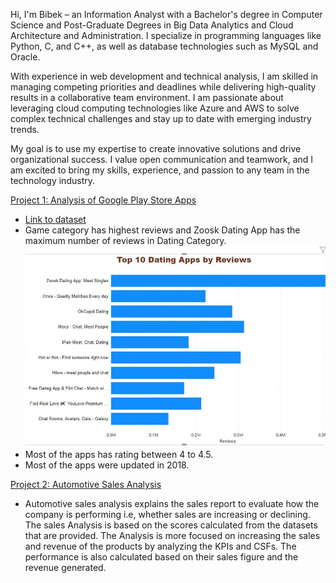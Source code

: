 Hi, I'm Bibek – an Information Analyst with a Bachelor's degree in Computer Science and Post-Graduate Degrees in Big Data Analytics and Cloud Architecture and Administration. I specialize in programming languages like Python, C, and C++, as well as database technologies such as MySQL and Oracle.

With experience in web development and technical analysis, I am skilled in managing competing priorities and deadlines while delivering high-quality results in a collaborative team environment. I am passionate about leveraging cloud computing technologies like Azure and AWS to solve complex technical challenges and stay up to date with emerging industry trends.

My goal is to use my expertise to create innovative solutions and drive organizational success. I value open communication and teamwork, and I am excited to bring my skills, experience, and passion to any team in the technology industry.

[Project 1: Analysis of Google Play Store Apps](https://github.com/techwithbibek/Google-Play-Store-Data-Visualization)
- [Link to dataset](https://www.kaggle.com/lava18/google-play-store-apps)
- Game category has highest reviews and Zoosk Dating App  has the maximum number of reviews in Dating Category.
  ![](https://github.com/techwithbibek/Bibek_Portfolio/blob/main/images/datingapps.jpg)
- Most of the apps has rating between 4 to 4.5.
- Most of the apps were updated in 2018.


[Project 2: Automotive Sales Analysis](https://github.com/techwithbibek/Automotive-Sales-Analysis)
- Automotive sales analysis explains the sales report to evaluate how the company is performing i.e, whether sales are increasing or declining. The sales Analysis is based on the scores calculated from the datasets that are provided. The Analysis is more focused on increasing the sales and revenue of the products by analyzing the KPIs and CSFs. The performance is also calculated based on their sales figure and the revenue generated.









